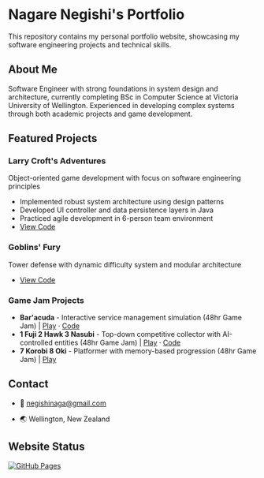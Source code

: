 # Nagare Negishi's Portfolio

This repository contains my personal portfolio website, showcasing my software engineering projects and technical skills.

## About Me
Software Engineer with strong foundations in system design and architecture, currently completing BSc in Computer Science at Victoria University of Wellington. Experienced in developing complex systems through both academic projects and game development.

## Featured Projects

### Larry Croft's Adventures
Object-oriented game development with focus on software engineering principles
- Implemented robust system architecture using design patterns
- Developed UI controller and data persistence layers in Java
- Practiced agile development in 6-person team environment
- [View Code](https://github.com/NagareNegishi/LarryCroftsAdventures)

### Goblins' Fury
Tower defense with dynamic difficulty system and modular architecture
- [View Code](https://github.com/NagareNegishi/Tower-Defense-CGRA252)

### Game Jam Projects
- **Bar'acuda** - Interactive service management simulation (48hr Game Jam) | [Play](https://games-for-people.itch.io/baracuda) · [Code](https://github.com/NagareNegishi/GGJ-Bar-acuda)
- **1 Fuji 2 Hawk 3 Nasubi** - Top-down competitive collector with AI-controlled entities (48hr Game Jam) | [Play](https://negimakushi.itch.io/1-fuji-2-hawk-3-nasubi) · [Code](https://github.com/NagareNegishi/Game-jam2)
- **7 Korobi 8 Oki** - Platformer with memory-based progression (48hr Game Jam) | [Play](https://negimakushi.itch.io/7-korobi-8-oki)

## Contact
- 📧 [negishinaga@gmail.com](mailto:negishinaga@gmail.com)
<!-- - 📱 021-089-84570 -->
- 🌏 Wellington, New Zealand

## Website Status
[![GitHub Pages](https://img.shields.io/github/deployments/NagareNegishi/NagareNegishi.github.io/github-pages)](https://NagareNegishi.github.io)
